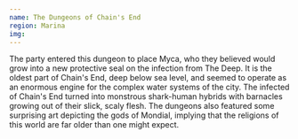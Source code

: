 ```yaml
---
name: The Dungeons of Chain's End
region: Marina
img: 
---
```

The party entered this dungeon to place Myca, who they believed would grow into a new protective seal on the infection from The Deep. It is the oldest part of Chain's End, deep below sea level, and seemed to operate as an enormous engine for the complex water systems of the city. The infected of Chain's End turned into monstrous shark-human hybrids with barnacles growing out of their slick, scaly flesh. The dungeons also featured some surprising art depicting the gods of Mondial, implying that the religions of this world are far older than one might expect. 